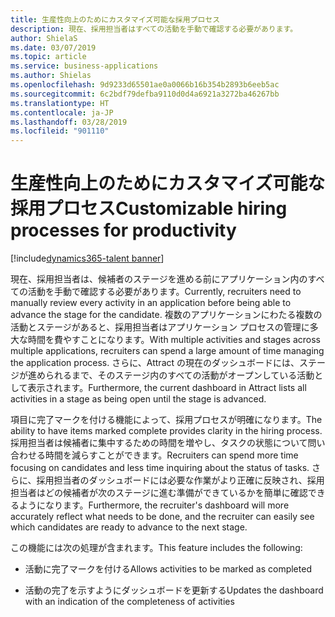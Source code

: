 ```yaml
---
title: 生産性向上のためにカスタマイズ可能な採用プロセス
description: 現在、採用担当者はすべての活動を手動で確認する必要があります。
author: ShielaS
ms.date: 03/07/2019
ms.topic: article
ms.service: business-applications
ms.author: Shielas
ms.openlocfilehash: 9d9233d65501ae0a0066b16b354b2893b6eeb5ac
ms.sourcegitcommit: 6c2bdf79defba9110d0d4a6921a3272ba46267bb
ms.translationtype: HT
ms.contentlocale: ja-JP
ms.lasthandoff: 03/28/2019
ms.locfileid: "901110"
---
```

#  <a name="customizable-hiring-processes-for-productivity"></a><span data-ttu-id="06a91-103">生産性向上のためにカスタマイズ可能な採用プロセス</span><span class="sxs-lookup"><span data-stu-id="06a91-103">Customizable hiring processes for productivity</span></span>
[!include[dynamics365-talent banner](../../includes/dynamics365-talent.md)]




<span data-ttu-id="06a91-104">現在、採用担当者は、候補者のステージを進める前にアプリケーション内のすべての活動を手動で確認する必要があります。</span><span class="sxs-lookup"><span data-stu-id="06a91-104">Currently, recruiters need to manually review every activity in an application before being able to advance the stage for the candidate.</span></span>  <span data-ttu-id="06a91-105">複数のアプリケーションにわたる複数の活動とステージがあると、採用担当者はアプリケーション プロセスの管理に多大な時間を費やすことになります。</span><span class="sxs-lookup"><span data-stu-id="06a91-105">With multiple activities and stages across multiple applications, recruiters can spend a large amount of time managing the application process.</span></span> <span data-ttu-id="06a91-106">さらに、Attract の現在のダッシュボードには、ステージが進められるまで、そのステージ内のすべての活動がオープンしている活動として表示されます。</span><span class="sxs-lookup"><span data-stu-id="06a91-106">Furthermore, the current dashboard in Attract lists all activities in a stage as being open until the stage is advanced.</span></span>  

<span data-ttu-id="06a91-107">項目に完了マークを付ける機能によって、採用プロセスが明確になります。</span><span class="sxs-lookup"><span data-stu-id="06a91-107">The ability to have items marked complete provides clarity in the hiring process.</span></span> <span data-ttu-id="06a91-108">採用担当者は候補者に集中するための時間を増やし、タスクの状態について問い合わせる時間を減らすことができます。</span><span class="sxs-lookup"><span data-stu-id="06a91-108">Recruiters can spend more time focusing on candidates and less time inquiring about the status of tasks.</span></span> <span data-ttu-id="06a91-109">さらに、採用担当者のダッシュボードには必要な作業がより正確に反映され、採用担当者はどの候補者が次のステージに進む準備ができているかを簡単に確認できるようになります。</span><span class="sxs-lookup"><span data-stu-id="06a91-109">Furthermore, the recruiter's dashboard will more accurately reflect what needs to be done, and the recruiter can easily see which candidates are ready to advance to the next stage.</span></span>

<span data-ttu-id="06a91-110">この機能には次の処理が含まれます。</span><span class="sxs-lookup"><span data-stu-id="06a91-110">This feature includes the following:</span></span>


-   <span data-ttu-id="06a91-111">活動に完了マークを付ける</span><span class="sxs-lookup"><span data-stu-id="06a91-111">Allows activities to be marked as completed</span></span>

-   <span data-ttu-id="06a91-112">活動の完了を示すようにダッシュボードを更新する</span><span class="sxs-lookup"><span data-stu-id="06a91-112">Updates the dashboard with an indication of the completeness of activities</span></span>
